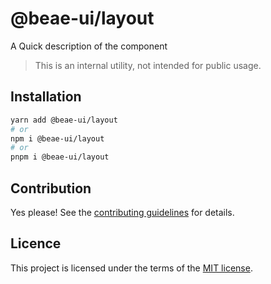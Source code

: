 # @beae-ui/layout

A Quick description of the component

> This is an internal utility, not intended for public usage.

## Installation

```sh
yarn add @beae-ui/layout
# or
npm i @beae-ui/layout
# or
pnpm i @beae-ui/layout
```

## Contribution

Yes please! See the
[contributing guidelines](https://github.com/beae-labs/chakra-ui/blob/main/CONTRIBUTING.md)
for details.

## Licence

This project is licensed under the terms of the
[MIT license](https://github.com/beae-labs/chakra-ui/blob/main/LICENSE).
